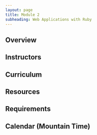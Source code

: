 ```yaml
---
layout: page
title: Module 2
subheading: Web Applications with Ruby
---
```


## Overview



## Instructors

## Curriculum

## Resources

## Requirements

## Calendar (Mountain Time)